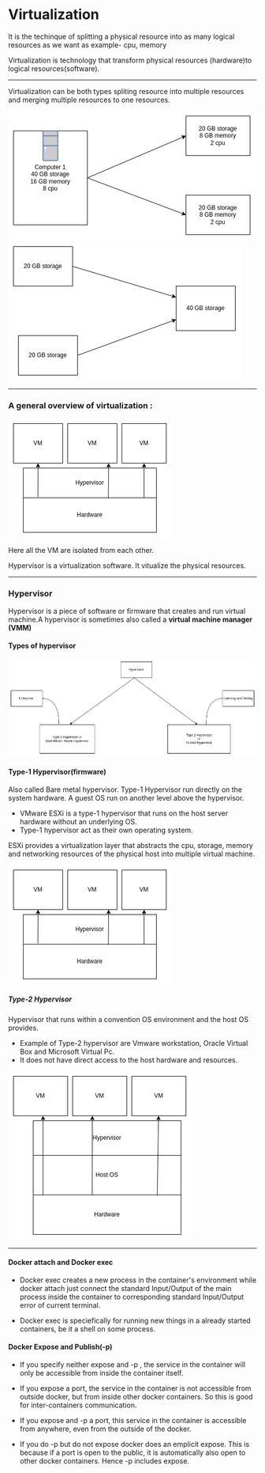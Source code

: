 <h1>Virtualization</h1>

<p>It is the techinque of splitting a physical resource into as many logical resources as we want as example- cpu, memory </p>

<p>Virtualization is technology that transform physical resources (hardware)to logical resources(software).</p>

******************

<p>Virtualization can be both types spliting resource into multiple resources and merging multiple resources to one resources. </p>

![SPliting resource to multiple resources](./images/splitingResources.png) ![SPliting resource to multiple resources](./images/mergingResources.png) 

*****************
<h3>A general overview of virtualization :</h3>

![Virtualization Overview](./images/virtualization.png)

<p>Here all the VM are isolated from each other.</p>

<p>Hypervisor is a virtualization software. It vitualize the physical resources.</p>

*****************

<h3>Hypervisor</h3>

<p>Hypervisor is a piece of software or firmware that creates and run virtual machine.A hypervisor is sometimes also called a <b>virtual machine manager (VMM)</b></p>

<h4>Types of hypervisor</h4>

![Types of Hypervisor](./images/typesOfHypervisor.drawio.png)

<h4>Type-1 Hypervisor(firmware)</h4>

<p>Also called Bare metal hypervisor. Type-1 Hypervisor run directly on the system hardware. A guest OS run on another level above the hypervisor.</p>


<ul>

<li> VMware ESXi is a type-1 hypervisor that runs on the host server hardware without an underlying OS.</li>

<li>Type-1 hypervisor act as their own operating system.</li>


</ul>

<p>ESXi provides  a virtualization layer that abstracts the cpu, storage, memory and networking resources of the physical host into multiple virtual machine.</p>

![Type-1 hypervisor](./images/virtualization.png)

<h5>Type-2 Hypervisor</h5>

<p>Hypervisor that runs within a convention OS environment and the host OS provides.</p>

<ul>

<li>Example of Type-2 hypervisor are Vmware workstation, Oracle Virtual Box and Microsoft Virtual Pc.</li>

<li>It does not have direct access to the host hardware and resources.</li>

</ul>

![Type-2 hypervisor](./images/type-2Hypervisor.drawio.png)

***************

<h4>Docker attach and Docker exec</h4>

<ul>

<li><p>Docker exec creates a new process in the container's  environment while docker attach just connect the standard Input/Output of the main process inside the 
container to corresponding standard Input/Output error of current terminal.</p></li>

<li>Docker exec is speciefically for running new things in a already started containers, be it a shell on some process.</li>

</ul>

<h4>Docker Expose and Publish(-p)</h4>

<ul>

<li>

<p>

If you specify neither expose and -p , the service in the container will only be accessible from inside the container itself.

</p>

</li>

<li>

<p>

If you expose a port, the service in the container is not accessible from outside docker, but from inside other docker containers.
 So this is good for inter-containers communication. 

</p>

</li>

<li>

<p>

If you expose and -p a port, this service in the container is accessible from anywhere, even from the outside of the docker.

</p>

</li>

<li>

<p>

If you do -p but do not expose docker does an emplicit expose. This is because if a port is open to the public, it is automatically also open
to other docker containers. Hence -p includes expose.

</p>

</li>

</ul>

